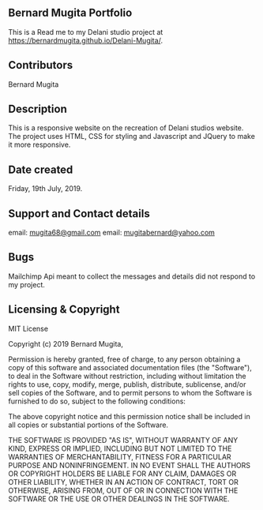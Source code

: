 ## Bernard Mugita Portfolio
This is a Read me to my Delani studio project at https://bernardmugita.github.io/Delani-Mugita/.

## Contributors
Bernard Mugita

## Description
This is a responsive website on the recreation of Delani studios website.
The project uses HTML, CSS for styling and Javascript and JQuery to make 
it more responsive. 

## Date created

Friday, 19th July, 2019.

## Support and Contact details
email: mugita68@gmail.com 
email: mugitabernard@yahoo.com

## Bugs
Mailchimp Api meant to collect the messages and details did not 
respond to my project. 


## Licensing & Copyright

MIT License

Copyright (c) 2019 Bernard Mugita, 

Permission is hereby granted, free of charge, to any person obtaining a copy
of this software and associated documentation files (the "Software"), to deal
in the Software without restriction, including without limitation the rights
to use, copy, modify, merge, publish, distribute, sublicense, and/or sell
copies of the Software, and to permit persons to whom the Software is
furnished to do so, subject to the following conditions:

The above copyright notice and this permission notice shall be included in all
copies or substantial portions of the Software.

THE SOFTWARE IS PROVIDED "AS IS", WITHOUT WARRANTY OF ANY KIND, EXPRESS OR
IMPLIED, INCLUDING BUT NOT LIMITED TO THE WARRANTIES OF MERCHANTABILITY,
FITNESS FOR A PARTICULAR PURPOSE AND NONINFRINGEMENT. IN NO EVENT SHALL THE
AUTHORS OR COPYRIGHT HOLDERS BE LIABLE FOR ANY CLAIM, DAMAGES OR OTHER
LIABILITY, WHETHER IN AN ACTION OF CONTRACT, TORT OR OTHERWISE, ARISING FROM,
OUT OF OR IN CONNECTION WITH THE SOFTWARE OR THE USE OR OTHER DEALINGS IN THE
SOFTWARE.
